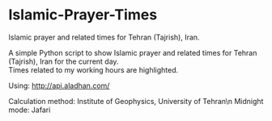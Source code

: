 # Islamic-Prayer-Times
Islamic prayer and related times for Tehran (Tajrish), Iran.

A simple Python script to show Islamic prayer and related times for Tehran (Tajrish), Iran for the current day.  
Times related to my working hours are highlighted.

Using: http://api.aladhan.com/

Calculation method: Institute of Geophysics, University of Tehran\n
Midnight mode: Jafari
